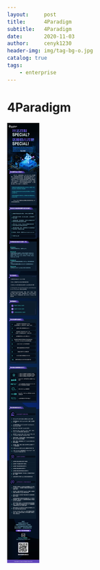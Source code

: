 ```yaml
---
layout:     post
title:      4Paradigm
subtitle:   4Paradigm
date:       2020-11-03
author:     cenyk1230
header-img: img/tag-bg-o.jpg
catalog: true
tags:
    - enterprise
---
```

# 4Paradigm

![](/img/4Paradigm.jpeg)
